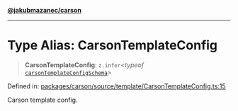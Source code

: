 [**@jakubmazanec/carson**](../README.md)

---

# Type Alias: CarsonTemplateConfig

> **CarsonTemplateConfig**: `z.infer`\<_typeof_
> [`carsonTemplateConfigSchema`](../variables/carsonTemplateConfigSchema.md)\>

Defined in:
[packages/carson/source/template/CarsonTemplateConfig.ts:15](https://github.com/jakubmazanec/tools/blob/dcfb3b06be051bf99e23e7e35174b07af0f0fddd/packages/carson/source/template/CarsonTemplateConfig.ts#L15)

Carson template config.
